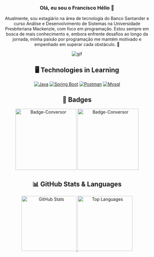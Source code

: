 <div align="center">
  
### Olá, eu sou o Francisco Hélio 👋

<p>Atualmente, sou estagiário na área de tecnologia do Banco Santander e curso Análise e Desenvolvimento de Sistemas na Universidade Presbiteriana Mackenzie, com foco em programação. Estou sempre em busca de mais conhecimento e, embora enfrente desafios ao longo da jornada, minha paixão por programação me mantém motivado e empenhado em superar cada obstáculo. 🙂</p>

<p align="center">
  <img src="https://github.com/franciscgg/franciscgg/assets/113110382/b1ec00f6-b549-4d5b-b463-d91b2c102e00" alt="gif" autoplay>
</p>

## 🖥️ Technologies in Learning

[![Java](https://skillicons.dev/icons?i=java&theme=dark)](https://skillicons.dev)
[![Spring Boot](https://skillicons.dev/icons?i=spring&theme=dark)](https://skillicons.dev)
[![Postman](https://skillicons.dev/icons?i=postman&theme=dark)](https://skillicons.dev)
[![Mysql](https://skillicons.dev/icons?i=mysql&theme=dark)](https://skillicons.dev)

## 🏅 Badges
<img src="https://github.com/franciscgg/franciscgg/assets/113110382/929f04c2-adf3-4fcc-a2a8-61fe9a7ea534" alt="Badge-Conversor" width="200" />
<img src="https://github.com/franciscgg/franciscgg/assets/113110382/0bc9737f-bf21-4522-8fd1-4e0e80fc7077" alt="Badge-Conversor" width="200" />


## 📊 GitHub Stats & Languages

<a href="https://github.com/franciscgg">
  <img loading="lazy" height="180em" src="https://github-readme-stats.vercel.app/api?username=franciscgg&show_icons=true&theme=radical&include_all_commits=true&count_private=true&bg_color=FFD1DF&text_color=FF0067" alt="GitHub Stats" />
</a>


<a href="https://github.com/franciscgg">
  <img loading="lazy" height="180em" src="https://github-readme-stats.vercel.app/api/top-langs/?username=franciscgg&layout=compact&langs_count=7&theme=radical&bg_color=FFD1DF&text_color=FF0067" alt="Top Languages" />
</a>

</div>
